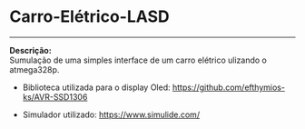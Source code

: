 # Carro-Elétrico-LASD

---

**Descrição:**  
 Sumulação de uma simples interface de um carro elétrico ulizando o atmega328p.
 
 + Biblioteca utilizada para o display Oled:
 https://github.com/efthymios-ks/AVR-SSD1306
 
 + Simulador utilizado:
 https://www.simulide.com/
